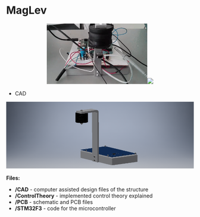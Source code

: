MagLev
===================

<p align="center">
  <img src=https://github.com/andres-tr/MagLev/blob/master/.img/MagLev.gif width="270"/><img src=https://github.com/andres-tr/MagLev/blob/master/.img/HMI.gif width="270"/>
</p>


 - CAD

<p align="center">
  <img src=https://github.com/andres-tr/MagLev/blob/master/.img/CAD.png height="180"/>
</p>


**Files:**

 - **/CAD** - computer assisted design files of the structure
 - **/ControlTheory** - implemented control theory explained
 - **/PCB** - schematic and PCB files
 - **/STM32F3** - code for the microcontroller

